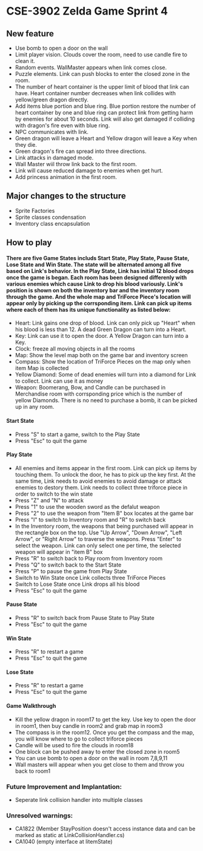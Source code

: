 # CSE-3902 Zelda Game Sprint 4
## New feature
* Use bomb to open a door on the wall
* Limit player vision. Clouds cover the room, need to use candle fire to clean it. 
* Random events. WallMaster appears when link comes close.
* Puzzle elements. Link can push blocks to enter the closed zone in the room.
* The number of heart container is the upper limit of blood that link can have. Heart container number decreases when link collides with yellow/green dragon directly.
* Add items blue portion and blue ring. Blue portion restore the number of heart container by one and blue ring can protect link from getting harm by enemies for about 10 seconds. Link will also get damaged if colliding with dragon's fire even with blue ring.
* NPC communicates with link.
* Green dragon will leave a Heart and Yellow dragon will leave a Key when they die. 
* Green dragon's fire can spread into three directions.
* Link attacks in damaged mode.
* Wall Master wiil throw link back to the first room. 
* Link will cause reduced damage to enemies when get hurt.
* Add princess animation in the first room.


## Major changes to the structure
* Sprite Factories
* Sprite classes condensation
* Inventory class encapsulation

## How to play 

#### There are five Game States includs Start State, Play State, Pause State, Lose State and Win State. The state will be alternated among all five based on Link's behavior. In the Play State, Link has initial 12 blood drops once the game is began. Each room has been designed differenly with various enemies which cause Link to drop his blood variously. Link's position is shown on both the inventory bar and the inventory room through the game. And the whole map and TriForce Piece's location will appear only by picking up the corrsponding item. Link can pick up items where each of them has its unique functionality as listed below: 
* Heart: Link gains one drop of blood. Link can only pick up "Heart" when his blood is less than 12. A dead Green Dragon can turn into a Heart.
* Key: Link can use it to open the door. A Yellow Dragon can turn into a Key.
* Clock: freeze all moving objects in all the rooms
* Map: Show the level map both on the game bar and inventory screen
* Compass: Show the location of TriForce Pieces on the map only when item Map is collected
* Yellow Diamond: Some of dead enemies will turn into a diamond for Link to collect. Link can use it as money
* Weapon: Boomerang, Bow, and Candle can be purchased in Merchandise room with corrsponding price which is the number of yellow Diamonds. There is no need to purchase a bomb, it can be picked up in any room.
 
#### Start State
* Press "S" to start a game, switch to the Play State
* Press "Esc" to quit the game
#### Play State
* All enemies and items appear in the first room. Link can pick up items by touching them. To unlock the door, he has to pick up the key first. At the same time, Link needs to avoid enemies to avoid damage or attack enemies to destory them. Link needs to collect three triforce piece in order to switch to the win state
* Press "Z" and "N" to attack
* Press "1" to use the wooden sword as the defalut weapon
* Press "2" to use the weapon from "Item B" box locates at the game bar
* Press "I" to switch to Inventory room and "R" to switch back
* In the Inventory room, the weapons that being purchased will appear in the rectangle box on the top. Use "Up Arrow", "Down Arrow", "Left Arrow", or "Right Arrow" to traverse the weapons. Press "Enter" to select the weapon. Link can only select one per time, the selected weapon will appear in "item B" box
* Press "R" to switch back to Play room from Inventory room
* Press "Q" to switch back to the Start State
* Press "P" to pause the game from Play State
* Switch to Win State once Link collects three TriForce Pieces
* Switch to Lose State once Link drops all his blood
* Press "Esc" to quit the game

#### Pause State
* Press "R" to switch back from Pause State to Play State 
* Press "Esc" to quit the game

#### Win State
* Press "R" to restart a game
* Press "Esc" to quit the game 
#### Lose State
* Press "R" to restart a game
* Press "Esc" to quit the game

#### Game Walkthrough 
* Kill the yellow dragon in room17 to get the key. Use key to open the door in room1, then buy candle in room2 and grab map in room3
* The compass is in the room12. Once you get the compass and the map, you will know where to go to collect triforce pieces
* Candle will be used to fire the clouds in room18
* One block can be pushed away to enter the closed zone in room5
* You can use bomb to open a door on the wall in room 7,8,9,11
* Wall masters will appear when you get close to them and throw you back to room1

 
### Future Improvement and Implantation:
* Seperate link collision handler into multiple classes
  

### Unresolved warnings:  
* CA1822 (Member StayPosition doesn't access instance data and can be marked as static at LinkCollisionHandler.cs)
* CA1040 (empty interface at IitemState)
